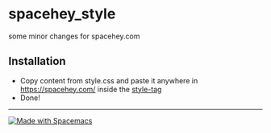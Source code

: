 # spacehey_style
some minor changes for spacehey.com


## Installation
- Copy content from style.css and paste it anywhere in https://spacehey.com/ inside the [style-tag](https://www.w3schools.com/tags/tag_style.asp)
- Done!

---

<a href="https://develop.spacemacs.org"><img src="https://cdn.rawgit.com/syl20bnr/spacemacs/442d025779da2f62fc86c2082703697714db6514/assets/spacemacs-badge.svg" alt="Made with Spacemacs">
